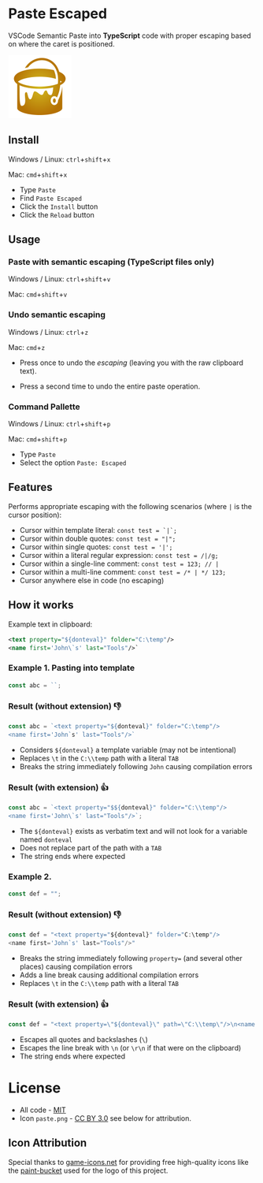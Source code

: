 # Paste Escaped

VSCode Semantic Paste into **TypeScript** code with proper escaping based on where the caret is positioned.

![paste-escaped][logo]

[logo]: /paste.png?raw=true "Paste Escaped"

## Install

Windows / Linux: `ctrl`+`shift`+`x`

Mac: `cmd`+`shift`+`x`

* Type `Paste`
* Find `Paste Escaped`
* Click the `Install` button
* Click the `Reload` button

## Usage

### Paste with semantic escaping (TypeScript files only)

Windows / Linux: `ctrl`+`shift`+`v`

Mac: `cmd`+`shift`+`v`

### Undo semantic escaping

Windows / Linux: `ctrl`+`z`

Mac: `cmd`+`z`

* Press once to undo the _escaping_ (leaving you with the raw clipboard text).

* Press a second time to undo the entire paste operation.

### Command Pallette

Windows / Linux: `ctrl`+`shift`+`p`

Mac: `cmd`+`shift`+`p`

* Type `Paste`
* Select the option `Paste: Escaped`

## Features

Performs appropriate escaping with the following scenarios (where `|` is the cursor position):

* Cursor within template literal: ```const test = `|`;```
* Cursor within double quotes: `const test = "|";`
* Cursor within single quotes: `const test = '|';`
* Cursor within a literal regular expression: `const test = /|/g;`
* Cursor within a single-line comment: `const test = 123; // |`
* Cursor within a multi-line comment: `const test = /* | */ 123;`
* Cursor anywhere else in code (no escaping)

## How it works

Example text in clipboard:

```xml
<text property="${donteval}" folder="C:\temp"/>
<name first='John\`s' last="Tools"/>`
```

### Example 1. Pasting into template

```TypeScript
const abc = ``;
```

### Result (without extension) :thumbsdown:

```TypeScript
const abc = `<text property="${donteval}" folder="C:\temp"/>
<name first='John`s' last="Tools"/>`
```

* Considers `${donteval}` a template variable (may not be intentional)
* Replaces `\t` in the `C:\\temp` path with a literal `TAB`
* Breaks the string immediately following `John` causing compilation errors

### Result (with extension) :thumbsup:

```TypeScript
const abc = `<text property="$${donteval}" folder="C:\\temp"/>
<name first='John\`s' last="Tools"/>`;
```

* The `${donteval}` exists as verbatim text and will not look for a variable named `donteval`
* Does not replace part of the path with a `TAB`
* The string ends where expected

### Example 2.

```TypeScript
const def = "";
```

### Result (without extension) :thumbsdown:

```TypeScript
const def = "<text property="${donteval}" folder="C:\temp"/>
<name first='John`s' last="Tools"/>"
```

* Breaks the string immediately following `property=` (and several other places) causing compilation errors
* Adds a line break causing additional compilation errors
* Replaces `\t` in the `C:\\temp` path with a literal `TAB`

### Result (with extension) :thumbsup:

```TypeScript
const def = "<text property=\"${donteval}\" path=\"C:\\temp\"/>\n<name first='John`s' last=\"Tools\"/>";
```

* Escapes all quotes and backslashes (` \ `)
* Escapes the line break with `\n` (or `\r\n` if that were on the clipboard)
* The string ends where expected

# License

* All code - [MIT](LICENSE)
* Icon `paste.png` - [CC BY 3.0](https://creativecommons.org/licenses/by/3.0/) see below for attribution.

## Icon Attribution

Special thanks to [game-icons.net](http://game-icons.net) for providing free high-quality icons like the [paint-bucket](http://game-icons.net/delapouite/originals/paint-bucket.html) used for the logo of this project.
